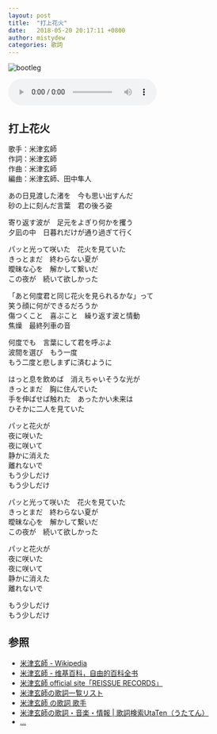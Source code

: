 ```yaml
---
layout: post
title:  "打上花火"
date:   2018-05-20 20:17:11 +0800
author: mistydew
categories: 歌詞
---
```

![bootleg](https://raw.githubusercontent.com/mistydew/audio/master/cover/bootleg.jpg)

<audio controls>
  <source src="https://raw.githubusercontent.com/mistydew/audio/master/%E6%89%93%E4%B8%8A%E8%8A%B1%E7%81%AB.mp3" type="audio/mpeg">
您的浏览器不支持 audio 元素。
</audio>

## 打上花火

歌手：米津玄師<br>
作詞：米津玄師<br>
作曲：米津玄師<br>
編曲：米津玄師、田中隼人

あの日見渡した渚を　今も思い出すんだ<br>
砂の上に刻んだ言葉　君の後ろ姿

寄り返す波が　足元をよぎり何かを攫う<br>
夕凪の中　日暮れだけが通り過ぎて行く

パッと光って咲いた　花火を見ていた<br>
きっとまだ　終わらない夏が<br>
曖昧な心を　解かして繋いだ<br>
この夜が　続いて欲しかった

「あと何度君と同じ花火を見られるかな」って<br>
笑う顔に何ができるだろうか<br>
傷つくこと　喜ぶこと　繰り返す波と情動<br>
焦燥　最終列車の音

何度でも　言葉にして君を呼ぶよ<br>
波間を選び　もう一度<br>
もう二度と悲しまずに済むように

はっと息を飲めば　消えちゃいそうな光が<br>
きっとまだ　胸に住んでいた<br>
手を伸ばせば触れた　あったかい未来は<br>
ひそかに二人を見ていた

パッと花火が<br>
夜に咲いた<br>
夜に咲いて<br>
静かに消えた<br>
離れないで<br>
もう少しだけ<br>
もう少しだけ

パッと光って咲いた　花火を見ていた<br>
きっとまだ　終わらない夏が<br>
曖昧な心を　解かして繋いだ<br>
この夜が　続いて欲しかった

パッと花火が<br>
夜に咲いた<br>
夜に咲いて<br>
静かに消えた<br>
離れないで

もう少しだけ<br>
もう少しだけ

## 参照
* [米津玄師 - Wikipedia](https://ja.wikipedia.org/wiki/米津玄師)
* [米津玄師 - 维基百科，自由的百科全书](https://zh.wikipedia.org/wiki/米津玄師)
* [米津玄師 official site「REISSUE RECORDS」](http://reissuerecords.net)
* [米津玄師の歌詞一覧リスト](https://www.uta-net.com/artist/12795)
* [米津玄師 の歌詞 歌手](http://www.kasi-time.com/subcat-uta-18770-1.html)
* [米津玄師の歌詞・音楽・情報 \| 歌詞検索UtaTen（うたてん）](https://utaten.com/artist/米津玄師)
* [...](https://github.com/mistydew)
